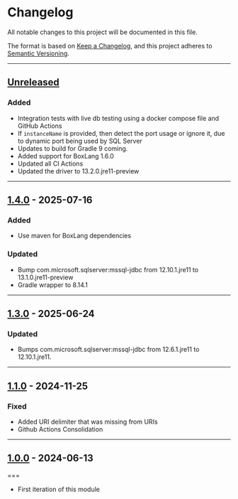 # Changelog

All notable changes to this project will be documented in this file.

The format is based on [Keep a Changelog](https://keepachangelog.com/en/1.0.0/),
and this project adheres to [Semantic Versioning](https://semver.org/spec/v2.0.0.html).

* * *

## [Unreleased]

### Added

- Integration tests with live db testing using a docker compose file and GitHub Actions
- If `instanceName` is provided, then detect the port usage or ignore it, due to dynamic port being used by SQL Server
- Updates to build for Gradle 9 coming.
- Added support for BoxLang 1.6.0
- Updated all CI Actions
- Updated the driver to 13.2.0.jre11-preview

* * *

## [1.4.0] - 2025-07-16

### Added

- Use maven for BoxLang dependencies

### Updated

- Bump com.microsoft.sqlserver:mssql-jdbc from 12.10.1.jre11 to 13.1.0.jre11-preview
- Gradle wrapper to 8.14.1

* * *

## [1.3.0] - 2025-06-24

### Updated

- Bumps com.microsoft.sqlserver:mssql-jdbc from 12.6.1.jre11 to 12.10.1.jre11.

* * *

## [1.1.0] - 2024-11-25

### Fixed

- Added URI delimiter that was missing from URIs
- Github Actions Consolidation

* * *

## [1.0.0] - 2024-06-13

===

- First iteration of this module

[unreleased]: https://github.com/ortus-boxlang/bx-mssql/compare/v1.4.0...HEAD
[1.4.0]: https://github.com/ortus-boxlang/bx-mssql/compare/v1.3.0...v1.4.0
[1.3.0]: https://github.com/ortus-boxlang/bx-mssql/compare/v1.1.0...v1.3.0
[1.1.0]: https://github.com/ortus-boxlang/bx-mssql/compare/v1.1.0...v1.1.0
[1.0.0]: https://github.com/ortus-boxlang/bx-mssql/compare/154d0c931fe42b794f5e630bbe5c0099ebc09a7e...v1.0.0
